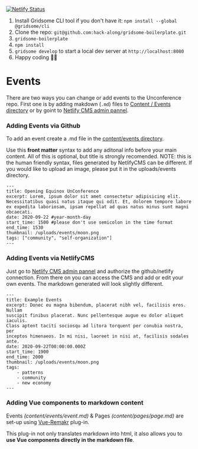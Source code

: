 [![Netlify Status](https://api.netlify.com/api/v1/badges/d8639fec-8a32-438c-9f68-aeb9db8e16be/deploy-status)](https://app.netlify.com/sites/youthful-bhaskara-adf2d8/deploys)

1. Install Gridsome CLI tool if you don't have it: `npm install --global @gridsome/cli`
2. Clone the repo: `git@github.com:hack-along/gridsome-boilerplate.git`
3. `gridsome-boilerplate`
4. `npm install`
5. `gridsome develop` to start a local dev server at `http://localhost:8080`
6. Happy coding 🎉🙌

# Events

There are two ways you can change or add events to the Unconference repo.
First one is by adding makdown (`.md`) files to [Content / Events directory](https://github.com/LunarPunk-Labs/lunarpunksite-v3/tree/master/content/events/) or by goint to [Netlify CMS admin pannel](https://lunarpunklabs.org/admin).

### Adding Events via Github

To add an event create a .md file in the [content/events directory](https://github.com/LunarPunk-Labs/lunarpunksite-v3/tree/master/content/events/).

Use this **front matter** syntax to add any aditonal info before your main content. All of this is optional, but title is strongly recomended. NOTE: this is the human friendly syntax, files generated by NetlifyCMS can be different. If you would like to upload an image, please put it in the uploads/events directory.

    ---
    title: Opening Equinox UnConference
    excerpt: Lorem, ipsum dolor sit amet consectetur adipisicing elit. Necessitatibus quasi natus itaque qui odit. Et, dolorem tempore labore ex expedita laboriosam, ipsam repellat ad quas natus minus sunt magni obcaecati.
    date: 2020-09-22 #year-month-day
    start_time: 1500 #please don't use semicolon in the time format
    end_time: 1530
    thumbnail: /uploads/events/moon.png
    tags: ["community", "self-organization"]
    ---

### Adding Events via NetlifyCMS

Just go to [Netlify CMS admin pannel](https://lunarpunklabs.org/admin) and authorize the github/netlify connection.
From there on you can access the CMS and add or edit your own events. The markdown generated will look slightly different.

    ---
    title: Example Events
    excerpt: Donec eu magna bibendum, placerat nibh vel, facilisis eros. Nullam
    suscipit finibus placerat. Nunc pellentesque augue eu dolor aliquet iaculis.
    Class aptent taciti sociosqu ad litora torquent per conubia nostra, per
    inceptos himenaeos. In mi nisi, laoreet in nisi at, facilisis sodales ante.
    date: 2020-09-22T00:00:00.000Z
    start_time: 1900
    end_time: 2000
    thumbnail: /uploads/events/moon.png
    tags:
        - patterns
        - community
        - new economy
    ---

### Adding Vue components to markdown content

Events _(content/events/event.md)_ & Pages _(content/pages/page.md)_ are set-up using [Vue-Remakr](https://gridsome.org/plugins/@gridsome/vue-remark) plug-in.

This plug-in not only translates markdown into html, it also allows you to **use Vue components directly in the markdown file**.
